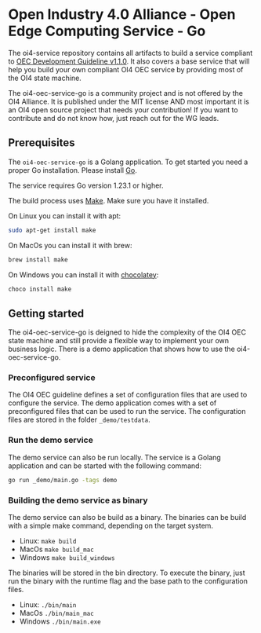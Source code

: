 # Open Industry 4.0 Alliance - Open Edge Computing Service - Go

The oi4-service repository contains all artifacts to build a service compliant to [OEC Development Guideline v1.1.0](docs/OI4_OEC_Development_Guideline_V1.1.0.pdf).
It also covers a base service that will help you build your own compliant OI4 OEC service by providing most of the OI4 state machine.

The oi4-oec-service-go is a community project and is not offered by the OI4 Alliance. It is published under the MIT license
AND most important it is an OI4 open source project that needs your contribution!
If you want to contribute and do not know how, just reach out for the WG leads.

## Prerequisites
The `oi4-oec-service-go` is a Golang application. To get started you need a proper Go installation.
Please install [Go](https://go.dev/doc/install).

The service requires Go version 1.23.1 or higher.

The build process uses [Make](https://www.gnu.org/software/make/). Make sure you have it installed.

On Linux you can install it with apt:
```sh
sudo apt-get install make
```

On MacOs you can install it with brew:
```sh
brew install make
```
 On Windows you can install it with [chocolatey](https://chocolatey.org/):
```sh
choco install make
```

## Getting started
The oi4-oec-service-go is deigned to hide the complexity of the OI4 OEC state machine and still provide a flexible way to implement your own business logic.
There is a demo application that shows how to use the oi4-oec-service-go.

### Preconfigured service
The OI4 OEC guideline defines a set of configuration files that are used to configure the service. 
The demo application comes with a set of preconfigured files that can be used to run the service.
The configuration files are stored in the folder `_demo/testdata`.

### Run the demo service
The demo service can also be run locally. The service is a Golang application and can be started with the following command:

```sh
go run _demo/main.go -tags demo
```

### Building the demo service as binary
The demo service can also be build as a binary. The binaries can be build with a simple make command, depending on the target system.
- Linux: `make build`
- MacOs `make build_mac`
- Windows `make build_windows`

The binaries will be stored in the bin directory. To execute the binary, just run the binary with the runtime flag and the base path to the configuration files.
- Linux: `./bin/main`
- MacOs `./bin/main_mac`
- Windows `./bin/main.exe`
